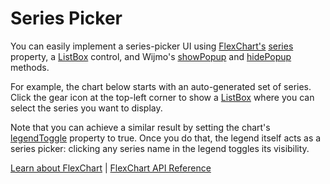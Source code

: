 Series Picker
===================

You can easily implement a series-picker UI using [FlexChart's](https://www.grapecity.com/wijmo/api/classes/wijmo_chart.flexchart.html) [series](https://www.grapecity.com/wijmo/api/classes/wijmo_chart.flexchart.html#series) property, a [ListBox](https://www.grapecity.com/wijmo/api/classes/wijmo_input.listbox.html) control, and Wijmo's [showPopup](https://www.grapecity.com/wijmo/api/index.html#showpopup) and [hidePopup](https://www.grapecity.com/wijmo/api/index.html#hidepopup) methods.

For example, the chart below starts with an auto-generated set of series. Click the gear icon at the top-left corner to show a [ListBox](https://www.grapecity.com/wijmo/api/classes/wijmo_input.listbox.html) where you can select the series you want to display.

Note that you can achieve a similar result by setting the chart's [legendToggle](https://www.grapecity.com/wijmo/api/classes/wijmo_chart.flexchart.html#legendtoggle) property to true. Once you do that, the legend itself acts as a series picker: clicking any series name in the legend toggles its visibility.

[Learn about FlexChart](https://www.grapecity.com/wijmo-flexchart) | [FlexChart API Reference](https://www.grapecity.com/wijmo/api/classes/wijmo_chart.flexchart.html)